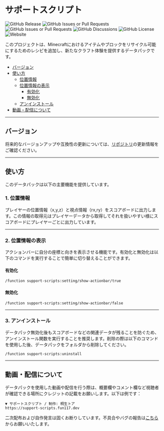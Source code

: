 # サポートスクリプト

![GitHub Release](https://img.shields.io/github/v/release/fun117/support-scripts)
![GitHub Issues or Pull Requests](https://img.shields.io/github/issues/fun117/support-scripts)
![GitHub Issues or Pull Requests](https://img.shields.io/github/issues-pr/fun117/support-scripts)
![GitHub Discussions](https://img.shields.io/github/discussions/fun117/support-scripts)
![GitHub License](https://img.shields.io/github/license/fun117/support-scripts)
![Website](https://img.shields.io/website?url=https%3A%2F%2Fsupport-scripts.fun117.dev%2F)

このプロジェクトは、Minecraftにおけるアイテムやブロックをリサイクル可能にするためのレシピを追加し、新たなクラフト体験を提供するデータパックです。

- [バージョン](#バージョン)
- [使い方](#使い方)
  - [位置情報](#1-位置情報)
  - [位置情報の表示](#2-位置情報の表示)
    - [有効化](#有効化)
    - [無効化](#無効化)
  - [アンインストール](#3-アンインストール)
- [動画・配信について](#動画配信について)

---

## バージョン

将来的なバージョンアップや互換性の更新については、[リポジトリ](https://github.com/toakiryu/support-scripts)の更新情報をご確認ください。

---

## 使い方

このデータパックは以下の主要機能を提供しています。

### 1. 位置情報

プレイヤーの位置情報（x,y,z）と視点情報（rx,ry）をスコアボードに出力します。この情報の取得元はプレイヤーデータから取得してそれを扱いやすい様にスコアボードにプレイヤーごとに出力しています。

---

### 2. 位置情報の表示

アクションバーに自分の座標と向きを表示させる機能です。有効化と無効化は以下のコマンドを実行することで簡単に切り替えることができます。

#### 有効化

```command
/function support-scripts:setting/show-actionbar/true
```

#### 無効化

```command
/function support-scripts:setting/show-actionbar/false
```

---

### 3. アンインストール

データパック無効化後もスコアボードなどの関連データが残ることを防ぐため、アンインストール関数を実行することを推奨します。削除の際は以下のコマンドを使用した後、データパックをフォルダから削除してください。

```command
/function support-scripts:uninstall
```

---

## 動画・配信について

データパックを使用した動画や配信を行う際は、概要欄やコメント欄など視聴者が確認できる場所にクレジットの記載をお願いします。以下は例です：

```text
▼ サポートスクリプト / 制作: 桐生トア
https://support-scripts.fun117.dev
```

二次配布および自作発言は固くお断りしています。不具合やバグの報告は[こちら](https://github.com/toakiryu/support-scripts/issues)からお願いいたします。

